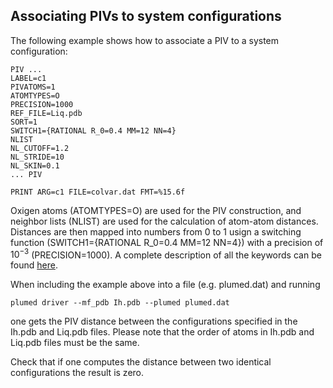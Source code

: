 ## Associating PIVs to system configurations
The following example shows how to associate a PIV to a system configuration:

```plumed
PIV ...
LABEL=c1
PIVATOMS=1
ATOMTYPES=O
PRECISION=1000
REF_FILE=Liq.pdb
SORT=1
SWITCH1={RATIONAL R_0=0.4 MM=12 NN=4}
NLIST
NL_CUTOFF=1.2
NL_STRIDE=10
NL_SKIN=0.1
... PIV

PRINT ARG=c1 FILE=colvar.dat FMT=%15.6f
```

Oxigen atoms (ATOMTYPES=O) are used for the PIV construction, and neighbor lists (NLIST) are used for the calculation of atom-atom distances. Distances are then mapped into numbers from 0 to 1 usign a switching function (SWITCH1={RATIONAL R_0=0.4 MM=12 NN=4}) with a precision of $10^{-3}$ (PRECISION=1000). A complete description of all the keywords can be found [here](https://www.plumed.org/doc-v2.9/user-doc/html/_p_i_v.html).

When including the example above into a file (e.g. plumed.dat) and running 

```plumed
plumed driver --mf_pdb Ih.pdb --plumed plumed.dat
```
one gets the PIV distance between the configurations specified in the Ih.pdb and Liq.pdb files. Please note that the order of atoms in Ih.pdb and Liq.pdb files must be the same.

Check that if one computes the distance between two identical configurations the result is zero.
